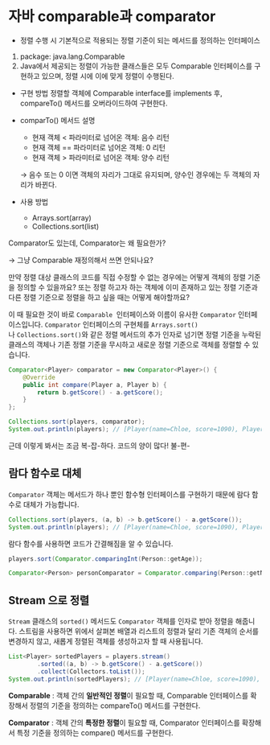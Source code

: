 # 자바 comparable과 comparator

- 정렬 수행 시 기본적으로 적용되는 정렬 기준이 되는 메서드를 정의하는 인터페이스
1. package: java.lang.Comparable
2. Java에서 제공되는 정렬이 가능한 클래스들은 모두 Comparable 인터페이스를 구현하고 있으며, 정렬 시에 이에 맞게 정렬이 수행된다.

- 구현 방법
정렬할 객체에 Comparable interface를 implements 후, compareTo() 메서드를 오버라이드하여 구현한다.
- comparTo() 메서드 설명
    - 현재 객체 < 파라미터로 넘어온 객체: 음수 리턴
    - 현재 객체 == 파라미터로 넘어온 객체: 0 리턴
    - 현재 객체 > 파라미터로 넘어온 객체: 양수 리턴
    
    → 음수 또는 0 이면 객체의 자리가 그대로 유지되며, 양수인 경우에는 두 객체의 자리가 바뀐다.
    

- 사용 방법
    - Arrays.sort(array)
    - Collections.sort(list)
    

Comparator도 있는데, Comparator는 왜 필요한가?

→ 그냥 Comparable 재정의해서 쓰면 안되나요?

만약 정렬 대상 클래스의 코드를 직접 수정할 수 없는 경우에는 어떻게 객체의 정렬 기준을 정의할 수 있을까요? 또는 정렬 하고자 하는 객체에 이미 존재하고 있는 정렬 기준과 다른 정렬 기준으로 정렬을 하고 싶을 때는 어떻게 해야할까요?

이 때 필요한 것이 바로 `Comparable`  인터페이스와 이름이 유사한 `Comparator`  인터페이스입니다. `Comparator` 인터페이스의 구현체를 `Arrays.sort()`나 `Collections.sort()`와 같은 정렬 메서드의 추가 인자로 넘기면 정렬 기준을 누락된 클래스의 객체나 기존 정렬 기준을 무시하고 새로운 정렬 기준으로 객체를 정렬할 수 있습니다.

```java
Comparator<Player> comparator = new Comparator<Player>() {
    @Override
    public int compare(Player a, Player b) {
        return b.getScore() - a.getScore();
    }
};

Collections.sort(players, comparator);
System.out.println(players); // [Player(name=Chloe, score=1090), Player(name=Eric, score=1018), Player(name=Bob, score=982), Player(name=Dale, score=982), Player(name=Alice, score=899)]
```

근데 이렇게 봐서는 조금 복-잡-하다. 코드의 양이 많다! 불-편-

## 람다 함수로 대체

`Comparator` 객체는 메서드가 하나 뿐인 함수형 인터페이스를 구현하기 때문에 람다 함수로 대체가 가능합니다.

```java
Collections.sort(players, (a, b) -> b.getScore() - a.getScore());
System.out.println(players); // [Player(name=Chloe, score=1090), Player(name=Eric, score=1018), Player(name=Bob, score=982), Player(name=Dale, score=982), Player(name=Alice, score=899)]
```

람다 함수를 사용하면 코드가 간결해짐을 알 수 있습니다.

```java
players.sort(Comparator.comparingInt(Person::getAge));
```

```java
Comparator<Person> personComparator = Comparator.comparing(Person::getName);
```

## Stream 으로 정렬

`Stream` 클래스의 `sorted()` 메서드도 `Comparator` 객체를 인자로 받아 정렬을 해줍니다. 스트림을 사용하면 위에서 살펴본 배열과 리스트의 정렬과 달리 기존 객체의 순서를 변경하지 않고, 새롭게 정렬된 객체를 생성하고자 할 때 사용됩니다.

```java
List<Player> sortedPlayers = players.stream()
        .sorted((a, b) -> b.getScore() - a.getScore())
        .collect(Collectors.toList());
System.out.println(sortedPlayers); // [Player(name=Chloe, score=1090), Player(name=Eric, score=1018), Player(name=Bob, score=982), Player(name=Dale, score=982), Player(name=Alice, score=899)]
```

**Comparable** : 객체 간의 **일반적인 정렬**이 필요할 때, Comparable 인터페이스를 확장해서 정렬의 기준을 정의하는 compareTo() 메서드를 구현한다.

**Comparator** : 객체 간의 **특정한 정렬**이 필요할 때, Comparator 인터페이스를 확장해서 특정 기준을 정의하는 compare() 메서드를 구현한다.